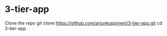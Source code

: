 # 3-tier-app

Clone the repo git clone https://github.com/arjunkoppineni/3-tier-app.git
cd 3-tier-app
